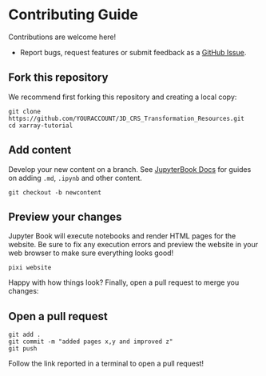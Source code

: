 # Contributing Guide

Contributions are welcome here!

- Report bugs, request features or submit feedback as a [GitHub Issue](https://docs.github.com/en/issues/tracking-your-work-with-issues/about-issues).


## Fork this repository

We recommend first forking this repository and creating a local copy:

```
git clone https://github.com/YOURACCOUNT/3D_CRS_Transformation_Resources.git
cd xarray-tutorial
```

## Add content

Develop your new content on a branch. See [JupyterBook Docs](https://jupyterbook.org/en/stable/intro.html) for guides on adding `.md`, `.ipynb` and other content.

```
git checkout -b newcontent
```

## Preview your changes

Jupyter Book will execute notebooks and render HTML pages for the website. Be sure to fix any execution errors and preview the website in your web browser to make sure everything looks good!

```
pixi website
```

Happy with how things look? Finally, open a pull request to merge you changes:

## Open a pull request

```
git add .
git commit -m "added pages x,y and improved z"
git push
```

Follow the link reported in a terminal to open a pull request!
